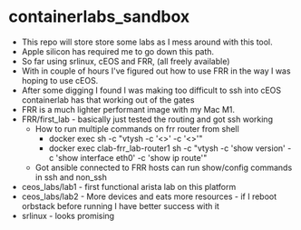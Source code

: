 # containerlabs_sandbox
- This repo will store store some labs as I mess around with this tool.
- Apple silicon has required me to go down this path.
- So far using srlinux, cEOS and FRR, (all freely available)
- With in couple of hours I've figured out how to use FRR in the way I was hoping to use cEOS.
- After some digging I found I was making too difficult to ssh into cEOS containerlab has that working out of the gates
- FRR is a much lighter performant image with my Mac M1.
- FRR/first_lab - basically just tested the routing and got ssh working
  - How to run multiple commands on frr router from shell
    - docker exec <host> sh -c "vtysh -c '<>' -c '<>'"
    - docker exec clab-frr_lab-router1 sh -c "vtysh -c 'show version' -c 'show interface eth0' -c 'show ip route'"
  - Got ansible connected to FRR hosts can run show/config commands in ssh and non_ssh
- ceos_labs/lab1 - first functional arista lab on this platform
- ceos_labs/lab2 - More devices and eats more resources - if I reboot orbstack before running I have better success with it
- srlinux - looks promising
